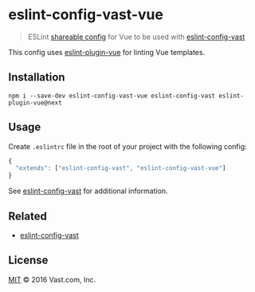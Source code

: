 # eslint-config-vast-vue
> ESLint [shareable config](http://eslint.org/docs/developer-guide/shareable-configs.html) for Vue to be used with [eslint-config-vast](https://github.com/vast-engineering/eslint-config-vast)

<!-- [![NPM version](https://badge.fury.io/js/eslint-config-vast-react.svg)](https://www.npmjs.org/package/eslint-config-vast-react) [![Dependency Status](https://david-dm.org/vast-engineering/eslint-config-vast-react.svg)](https://david-dm.org/vast-engineering/eslint-config-vast-react) [![devDependency Status](https://david-dm.org/vast-engineering/eslint-config-vast-react/dev-status.svg)](https://david-dm.org/vast-engineering/eslint-config-vast-react?type=dev) [![devDependency Status](https://david-dm.org/vast-engineering/eslint-config-vast-react/peer-status.svg)](https://david-dm.org/vast-engineering/eslint-config-vast-react?type=peer) -->

This config uses [eslint-plugin-vue](https://github.com/vuejs/eslint-plugin-vue) for linting Vue templates.

## Installation

    npm i --save-dev eslint-config-vast-vue eslint-config-vast eslint-plugin-vue@next

## Usage

Create `.eslintrc` file in the root of your project with the following config:

```javascript
{
  "extends": ["eslint-config-vast", "eslint-config-vast-vue"]
}
```

See [eslint-config-vast](https://github.com/vast-engineering/eslint-config-vast) for additional information.

## Related
- [eslint-config-vast](https://github.com/vast-engineering/eslint-config-vast)

## License

[MIT](LICENSE) © 2016 Vast.com, Inc.